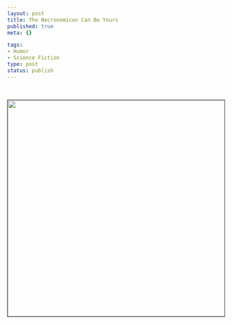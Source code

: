 ```yaml
--- 
layout: post
title: The Necronomicon Can Be Yours
published: true
meta: {}

tags: 
- Humor
- Science Fiction
type: post
status: publish
---
```

 

<center><a href="http://www.cthulhulives.org/necronomicontest/contest.html"><img height="504" src="http://www.cthulhulives.org/necronomicontest/necpages.jpg" width="653" border="1" /></a></center> 
